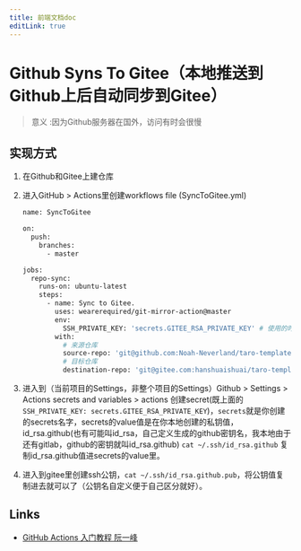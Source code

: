```yaml
---
title: 前端文档doc
editLink: true
---
```


# Github Syns To Gitee（本地推送到Github上后自动同步到Gitee）

> 意义 :因为Github服务器在国外，访问有时会很慢

## 实现方式

1.  在Github和Gitee上建仓库
2.  进入GitHub > Actions里创建workflows file (SyncToGitee.yml)
    
    ```bash
    name: SyncToGitee

    on:
      push:
        branches:
          - master

    jobs:
      repo-sync:
        runs-on: ubuntu-latest
        steps:
          - name: Sync to Gitee.
            uses: wearerequired/git-mirror-action@master
            env:
              SSH_PRIVATE_KEY: 'secrets.GITEE_RSA_PRIVATE_KEY' # 使用的时候 去掉单引号 改成这样${{ secrets.GITEE_RSA_PRIVATE_KEY }}
            with:
              # 来源仓库
              source-repo: 'git@github.com:Noah-Neverland/taro-template.git' #此处改成需要同步到gitee的仓库地址
              # 目标仓库
              destination-repo: 'git@gitee.com:hanshuaishuai/taro-template.git' #此处改成gitee被同步的仓库地址
    ```
  3. 进入到（当前项目的Settings，非整个项目的Settings）Github > Settings > Actions secrets and variables > actions 创建secret(既上面的`SSH_PRIVATE_KEY: secrets.GITEE_RSA_PRIVATE_KEY`)，`secrets`就是你创建的secrets名字，secrets的value值是在你本地创建的私钥值，id_rsa.github(也有可能叫id_rsa，自己定义生成的github密钥名，我本地由于还有gitlab，github的密钥就叫id_rsa.github) `cat ~/.ssh/id_rsa.github` 复制id_rsa.github值进secrets的value里。
  4.  进入到gitee里创建ssh公钥，`cat ~/.ssh/id_rsa.github.pub`，将公钥值复制进去就可以了（公钥名自定义便于自己区分就好）。
## Links

- [GitHub Actions 入门教程 阮一峰](https://www.ruanyifeng.com/blog/2019/09/getting-started-with-github-actions.html)
